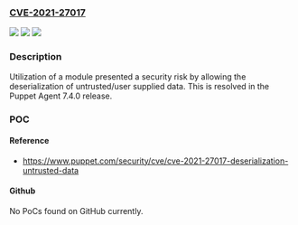 ### [CVE-2021-27017](https://cve.mitre.org/cgi-bin/cvename.cgi?name=CVE-2021-27017)
![](https://img.shields.io/static/v1?label=Product&message=Puppet%20Agent&color=blue)
![](https://img.shields.io/static/v1?label=Version&message=0.0.0%3C%207.4.0%20&color=brighgreen)
![](https://img.shields.io/static/v1?label=Vulnerability&message=n%2Fa&color=brighgreen)

### Description

Utilization of a module presented a security risk by allowing the deserialization of untrusted/user supplied data. This is resolved in the Puppet Agent 7.4.0 release.

### POC

#### Reference
- https://www.puppet.com/security/cve/cve-2021-27017-deserialization-untrusted-data

#### Github
No PoCs found on GitHub currently.

